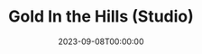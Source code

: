 ---
title: Gold In the Hills (Studio)
date: 2023-09-08T00:00:00
opening_date: 1954-03-24
closing_date: 1954-04-03
layout: productions
playbill:
Theatre: Theatre Jacksonville
Venue: Little Theatre
cast:
- A Derelict: Marvin Edwards
- Barbara Stanley: Rose Marie Regero
- Big Mike Slattery: Norman Rickard
- Bill the Dip: Mike Skarry
- Can Can Dancer:
  - Kathryn Whitson
  - Eleanor Cadle
  - Mervyn Rickard
- Chuck Conners: John L. Maher
- Edith Vanderlop: Connie Hall
- Happy: Don Anderson
- Hiram Stanley: Ray Winstead
- Irene: Lynn Ross
- Izzy: James Beach
- James H. Glue: Harry Courson
- Jenkins: John L. Maher
- John Dalton: Philip Munier
- Little Tommy:
  - Judy Bartley
  - Cary Yales
- Lizzie Jones: Mildred Thomas
- Maggie: Millie Barnert
- Mamie: Mervyn Rickard
- Mrs. Vanderlop: Irene Avera
- Nell Stanley: Lynne Stephenson
- Old Kate: Elaine Barnert
- One Punch Dugan: Henry Bittman
- Pearl: Sue Upshaw
- Peter the Rat: Arnold Resnick
- Reginald Vanderlop: Sidney Berman
- Richard Murgatroyd: Neil Medlock
- Rose Robinson: Sada Knox Haynes
- Sam Slade: John Tinny
- Slick Steve: James Hicken
- Susie: Martha Wages
- The Professor: John Duss
crew:
- Assistant Stage Manager: Nancy Kossow
- Bar Painting: Jay Harder
- Coordinating Director: Fritz Ashworth
- Costume Assistant:
  - Emily Parrish
  - Margaret Davis
  - Lorraine Stuart
  - Lena Regero
  - Ouida Stephenson
- Costume Chairman: Dorothy Whitson
- Dance Director: Mervyn Rickard
- Director: John W. Conner, Jr.
- Gay Nineties Usher:
  - Jackie Bailey
  - Carolyn Hickens
  - Betty Carol Flanniken
  - Bobbie Davis
  - Janice Van de Velde
  - Sylvia Bolasky
  - Shirley Jackson
- Gay Nineties Ushers Chairman: Eleanor Yeager
- Host:
  - Harry Courson
  - Sidney Berman
- Incidental music: Frank Ridge
- Lighting:
  - Barbara Meyer
  - Frank Lebaito
- Lobby Decor:
  - Jay Harder
  - Hobson Blackmon
- Make-up Assistant:
  - Helen Austin
  - Mary Sandlin
  - Anita Stock
  - Eleanor Allen
  - Minnie Lee Jones
  - Martha Wages
  - Mary Wallis
  - Shirley Jackson
- Make-up Chairman: Connie Hall
- Olio Curtain: Bob Green
- Program: Dick Bullock
- Properties Assistant:
  - Shirley Vetter
  - Toni Martin
- Properties Chairman: Beverly Rome
- Rehearsal Assistant: Minnie Lee Jones
- Scenery Designer: Elva Stein
- Set and Construction:
  - Fritz Ashworth
  - Ellis Barnert
  - Melvin Barnert
  - Amand Ball
  - Dick Bullock
  - Jerry Bernstein
  - Norman Rickard
  - Mervyn Rickard
  - Harry Courson
  - Harold Robinson
  - Happy Gift
  - Martha Wages
  - Minnie Lee Jones
  - Russ Gilbert
  - Bill Winseman
  - Beverly Rome
  - Larry Glick
  - Norman Friedman
  - Marvin Edwards
  - Sue Upshaw
  - Mike Skarry
  - Don Anderson
  - James Hicken
  - Barbara Meyer
  - Lynn Ross
  - Paul Snyder
  - Phil Munier
  - Anita Stock
  - Eleanor Allen
  - Jim Ashworth
  - Frank Lebaito
  - Carol Voegel
  - Audra Sebastian
  - Frank Ridge
  - G.H. Stein
- Sound Effects: Dennis Stuart
- Stage Manager: Marvin Edwards
- Technical Adviser: George Ramsey
orchestra:
---